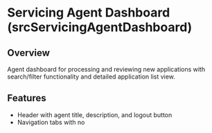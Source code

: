 # Servicing Agent Dashboard (srcServicingAgentDashboard)

## Overview
Agent dashboard for processing and reviewing new applications with search/filter functionality and detailed application list view.

## Features
- Header with agent title, description, and logout button
- Navigation tabs with no